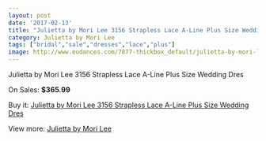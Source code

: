```yaml
---
layout: post
date: '2017-02-13'
title: "Julietta by Mori Lee 3156 Strapless Lace A-Line Plus Size Wedding Dres"
category: Julietta by Mori Lee
tags: ["bridal","sale","dresses","lace","plus"]
image: http://www.eudances.com/7877-thickbox_default/julietta-by-mori-lee-3156-strapless-lace-a-line-plus-size-wedding-dres.jpg
---
```

Julietta by Mori Lee 3156 Strapless Lace A-Line Plus Size Wedding Dres

On Sales: **$365.99**
<a href="https://www.eudances.com/en/julietta-by-mori-lee/2771-julietta-by-mori-lee-3156-strapless-lace-a-line-plus-size-wedding-dres.html"><amp-img layout="responsive" width="600" height="600" src="//www.eudances.com/7877-thickbox_default/julietta-by-mori-lee-3156-strapless-lace-a-line-plus-size-wedding-dres.jpg" alt="Julietta by Mori Lee 3156 Strapless Lace A-Line Plus Size Wedding Dres 0" /></a>
<a href="https://www.eudances.com/en/julietta-by-mori-lee/2771-julietta-by-mori-lee-3156-strapless-lace-a-line-plus-size-wedding-dres.html"><amp-img layout="responsive" width="600" height="600" src="//www.eudances.com/7882-thickbox_default/julietta-by-mori-lee-3156-strapless-lace-a-line-plus-size-wedding-dres.jpg" alt="Julietta by Mori Lee 3156 Strapless Lace A-Line Plus Size Wedding Dres 1" /></a>
<a href="https://www.eudances.com/en/julietta-by-mori-lee/2771-julietta-by-mori-lee-3156-strapless-lace-a-line-plus-size-wedding-dres.html"><amp-img layout="responsive" width="600" height="600" src="//www.eudances.com/7881-thickbox_default/julietta-by-mori-lee-3156-strapless-lace-a-line-plus-size-wedding-dres.jpg" alt="Julietta by Mori Lee 3156 Strapless Lace A-Line Plus Size Wedding Dres 2" /></a>
<a href="https://www.eudances.com/en/julietta-by-mori-lee/2771-julietta-by-mori-lee-3156-strapless-lace-a-line-plus-size-wedding-dres.html"><amp-img layout="responsive" width="600" height="600" src="//www.eudances.com/7880-thickbox_default/julietta-by-mori-lee-3156-strapless-lace-a-line-plus-size-wedding-dres.jpg" alt="Julietta by Mori Lee 3156 Strapless Lace A-Line Plus Size Wedding Dres 3" /></a>
<a href="https://www.eudances.com/en/julietta-by-mori-lee/2771-julietta-by-mori-lee-3156-strapless-lace-a-line-plus-size-wedding-dres.html"><amp-img layout="responsive" width="600" height="600" src="//www.eudances.com/7879-thickbox_default/julietta-by-mori-lee-3156-strapless-lace-a-line-plus-size-wedding-dres.jpg" alt="Julietta by Mori Lee 3156 Strapless Lace A-Line Plus Size Wedding Dres 4" /></a>
<a href="https://www.eudances.com/en/julietta-by-mori-lee/2771-julietta-by-mori-lee-3156-strapless-lace-a-line-plus-size-wedding-dres.html"><amp-img layout="responsive" width="600" height="600" src="//www.eudances.com/7878-thickbox_default/julietta-by-mori-lee-3156-strapless-lace-a-line-plus-size-wedding-dres.jpg" alt="Julietta by Mori Lee 3156 Strapless Lace A-Line Plus Size Wedding Dres 5" /></a>

Buy it: [Julietta by Mori Lee 3156 Strapless Lace A-Line Plus Size Wedding Dres](https://www.eudances.com/en/julietta-by-mori-lee/2771-julietta-by-mori-lee-3156-strapless-lace-a-line-plus-size-wedding-dres.html "Julietta by Mori Lee 3156 Strapless Lace A-Line Plus Size Wedding Dres")

View more: [Julietta by Mori Lee](https://www.eudances.com/en/43-julietta-by-mori-lee "Julietta by Mori Lee")